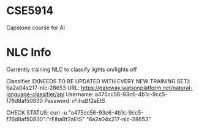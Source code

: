 # CSE5914
Capstone course for AI


# NLC Info

Currently training NLC to classify lights on/lights off 

Classifier ID(NEEDS TO BE UPDATED WITH EVERY NEW TRAINING SET): 6a2a04x217-nlc-28653
URL: https://gateway.watsonplatform.net/natural-language-classifier/api
Username: a475cc56-93c6-4b1c-9cc5-f76d8af50830
Password: rFlhaBf2aEtS

CHECK STATUS:
curl -u "a475cc56-93c6-4b1c-9cc5-f76d8af50830":"rFlhaBf2aEtS"  "6a2a04x217-nlc-28653"
